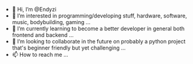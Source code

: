 - 👋 Hi, I’m @Endyzi
- 👀 I’m interested in programming/developing stuff, hardware, software, music, bodybuilding, gaming ...
- 🌱 I’m currently learning to become a better developer in general both frontend and backend ...
- 💞️ I’m looking to collaborate in the future on probably a python project that's beginner friendly but yet challenging ...
- 📫 How to reach me ...

<!---
Endyzi/Endyzi is a ✨ special ✨ repository because its `README.md` (this file) appears on your GitHub profile.
You can click the Preview link to take a look at your changes.
--->
